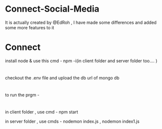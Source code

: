 # Connect-Social-Media
It is actually created by @EdRoh , I have made some differences and added some more features to it


# Connect
install node &
use this cmd - npm -i(in client folder and server folder too.... )
#
checkout the .env file and upload the db url of mongo db
#
to run the prgm - 
#
in client folder , use cmd - npm start

in server folder , use cmds - nodemon index.js , nodemon index1.js
